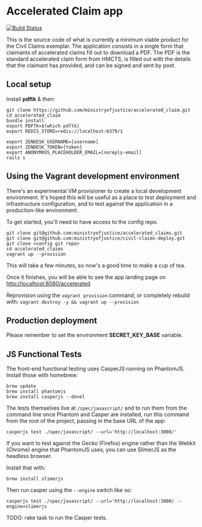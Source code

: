 # Accelerated Claim app

[![Build Status](http://jenkins.dsd.io/view/Civil%20Claims%20Dashboard/job/civilclaims-accelerated-test/badge/icon)](http://ec2-54-194-212-120.eu-west-1.compute.amazonaws.com/view/Civil%20Claims%20Dashboard/job/civilclaims-accelerated-test/)

This is the source code of what is currently a minimum viable product for the Civil Claims exemplar. The application consists in a single form that claimants of accelerated claims fill out to download a PDF. The PDF is the standard accelerated claim form from HMCTS, is filled out with the details that the claimant has provided, and can be signed and sent by post.

## Local setup

Install **pdftk** & then:

```
git clone https://github.com/ministryofjustice/accelerated_claim.git
cd accelerated_claim
bundle install
export PDFTK=$(which pdftk)
export REDIS_STORE=redis://localhost:6379/1

export ZENDESK_USERNAME=[username]
export ZENDESK_TOKEN=[token]
export ANONYMOUS_PLACEHOLDER_EMAIL=[noreply-email]
rails s
```

## Using the Vagrant development environment

There's an experimental VM provisioner to create a local development environment. It's hoped this will be useful as a place to test 
deployment and infrastructure configuration, and to test against the application in a production-like environment.

To get started, you'll need to have access to the config repo.

```
git clone git@github.com:ministryofjustice/accelerated_claims.git
git clone git@github.com:ministryofjustice/civil-claims-deploy.git
git clone <config git repo>
cd accelerated_claims
vagrant up --provision
```
This will take a few minutes, so now's a good time to make a cup of tea. 

Once it finishes, you will be able to see the app landing page on [http://localhost:8080/accelerated](http://localhost:8080/accelerated)

Reprovision using the `vagrant provision` command, or completely rebuild with:
`vagrant destroy -y && vagrant up --provision`


## Production deployment

Please remember to set the environment **SECRET_KEY_BASE** variable.

## JS Functional Tests

The front-end functional testing uses CasperJS running on PhantomJS. Install those with homebrew:

```
brew update
brew install phantomjs
brew install casperjs --devel
```

The tests themselves live at `/spec/javascript/` and to run them from the command line once Phantom and Casper are installed, run this command from the root of the project, passing in the base URL of the app:

```
casperjs test ./spec/javascript/ --url='http://localhost:3000/'
```

If you want to test against the Gecko (Firefox) engine rather than the Webkit (Chrome) engine that PhantomJS uses, you can use SlimerJS as the headless browser.

Install that with:

```
brew install slimerjs
```

Then run casper using the `--engine` switch like so:

```
casperjs test ./spec/javascript/ --url='http://localhost:3000/ --engine=slimerjs
```

TODO: rake task to run the Casper tests.

